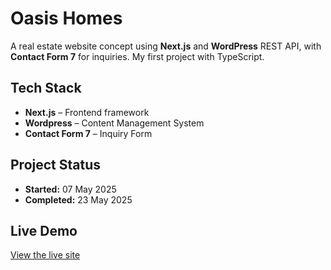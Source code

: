 # Oasis Homes

A real estate website concept using **Next.js** and **WordPress** REST API, with **Contact Form 7** for inquiries. My first project with TypeScript.

## Tech Stack

- **Next.js** – Frontend framework
- **Wordpress** – Content Management System
- **Contact Form 7** – Inquiry Form

## Project Status

- **Started:** 07 May 2025  
- **Completed:** 23 May 2025  

## Live Demo

[View the live site](https://oasis-homes.vercel.app/)